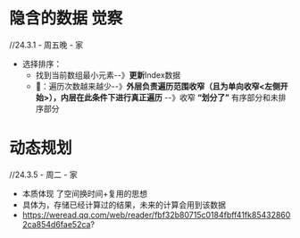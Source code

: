 
# 隐含的数据 觉察
  //24.3.1 - 周五晚 - 家
  - 选择排序：
    - 找到当前数组最小元素--》**更新**Index数据
    - 🧠：遍历次数越来越少--》**外层负责遍历范围收窄（且为单向收窄<左侧开始>），内层在此条件下进行真正遍历** --》收窄 **“划分了”** 有序部分和未排序部分
    
# 动态规划
//24.3.5 - 周二 - 家 
  - 本质体现 了空间换时间+复用的思想
  - 具体为，存储已经计算过的结果，未来的计算会用到该数据
  - https://weread.qq.com/web/reader/fbf32b80715c0184fbff41fk854328602ca854d6fae52ca?
